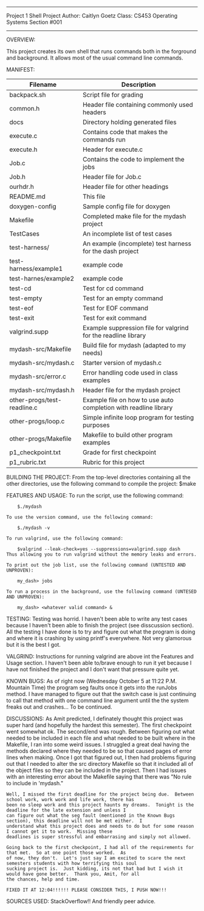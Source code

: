 *******************************************
Project 1 Shell Project
Author: Caitlyn Goetz
Class: CS453 Operating Systems Section #001
********************************************

OVERVIEW:

This project creates its own shell that runs commands both in the forground and background.
It allows most of the usual command line commands.

MANIFEST:

|Filename       | Description                                                       |
|---------------|-------------------------------------------------------------------|
|backpack.sh	|Script file for grading					    |
|common.h	|Header file containing commonly used headers			    |
|docs		|Directory holding generated files				    |
|execute.c	|Contains code that makes the commands run			    |
|execute.h	|Header for execute.c						    |
|Job.c		|Contains the code to implement the jobs			    |
|Job.h		|Header file for Job.c						    |	
|ourhdr.h	|Header file for other headings					    |
|README.md      |This file                                                          |
|doxygen-config |Sample config file for doxygen                                     |
|Makefile       |Completed make file for the mydash project			    |
|TestCases      |An incomplete list of test cases                                   |
|test-harness/  |An example (incomplete) test harness for the dash project          |
|test-harness/example1  |example code 						    |
|test-harnes/example2	|example code						    |
|test-cd	|Test for cd command						    |
|test-empty	|Test for an empty command					    |
|test-eof	|Test for EOF command						    |
|test-exit	|Test for exit command						    |
|valgrind.supp  |Example suppression file for valgrind for the readline library     |
|mydash-src/Makefile | Build file for mydash (adapted to my needs)                  |
|mydash-src/mydash.c | Starter version of mydash.c                                  |
|mydash-src/error.c | Error handling code used in class examples                    |
|mydash-src/mydash.h| Header file for the mydash project                            |
|other-progs/test-readline.c|Example file on how to use auto completion with readline library |
|other-progs/loop.c   |Simple infinite loop program for testing purposes            |
|other-progs/Makefile |Makefile to build other program examples                     |
|p1_checkpoint.txt  |Grade for first checkpoint					    |
|p1_rubric.txt	|Rubric for this project					    |

BUILDING THE PROJECT:
	From the top-level directories containing all the other directories, use the following command to compile the project:
		$make

FEATURES AND USAGE:
	To run the script, use the following command:

		$./mydash

	To use the version command, use the following command:

		$./mydash -v

	To run valgrind, use the following command:

		$valgrind --leak-check=yes --suppressions=valgrind.supp dash
	Thus allowing you to run valgrind without the memory leaks and errors.

	To print out the job list, use the following command (UNTESTED AND UNPROVEN):
	
		my_dash> jobs

	To run a process in the background, use the following command (UNTESED AND UNPROVEN):

		my_dash> <whatever valid command> &
TESTING:
	Testing was horrid.  I haven't been able to write any test cases because I haven't been able to finish the project
	(see disscussion section).  All the testing I have done is to try and figure out what the program is doing and where
	it is crashing by using printf's everywhere.  Not very glamorous but it is the best I got.

VALGRIND:
	Instructions for running valgrind are above int the Features and Usage section.  I haven't been able to/brave enough
	to run it yet because I have not finished the project and I don't want that pressure quite yet.

KNOWN BUGS:
	As of right now (Wednesday October 5 at 11:22 P.M. Mountain Time) the program seg faults once it gets into the 
	runJobs method. I have managed to figure out that the switch case is just continuing to call that method with one
	command line argument until the the system freaks out and crashes... To be continued.

DISCUSSIONS:
	As Amit predicted, I definately thought this project was super hard (and hopefully the hardest this semester).  The
	first checkpoint went somewhat ok.  The second/end was rough.  Between figuring out what needed to be included in
	each file and what needed to be built where in the Makefile, I ran into some weird issues.  I struggled a great
	deal having the methods declared where they needed to be so that caused pages of error lines when making.  Once I 
	got that figured out, I then had problems figuring out that I needed to alter the src directory Makefile so that
	it included all of the object files so they can be included in the project.  Then I had issues with an interesting
	error about the Makefile saying that there was "No rule to include <some file> in 'mydash."

	Well, I missed the first deadline for the project being due.  Between school work, work work and life work, there has
	been no sleep work and this project haunts my dreams.  Tonight is the deadline for the late extension and unless I 
	can figure out what the seg fault (mentioned in the Known Bugs section), this deadline will not be met either.  I 
	understand what this project does and needs to do but for some reason I cannot get it to work.  Missing these 
	deadlines is super stressful and embarrasing and simply not allowed.

	Going back to the first checkpoint, I had all of the requirements for that met.  So at one point those worked.  As
	of now, they don't.  Let's just say I am excited to scare the next semesters students with how terrifying this soul
	sucking project is.  Just kidding, its not that bad but I wish it would have gone better.  Thank you, Amit, for all
	the chances, help and time.

	FIXED IT AT 12:04!!!!!! PLEASE CONSIDER THIS, I PUSH NOW!!!
SOURCES USED:
	StackOverflow!!  And friendly peer advice.
